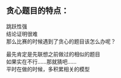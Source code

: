 ## 贪心题目的特点：

跳跃性强  
结论证明很难  
那么比赛的时候遇到了贪心的题目该怎么办呢？  

最先肯定是先联想之前做过的相似的题目  
如果实在不行……那就猜吧……  
平时在做的时候，多积累相关的模型  
